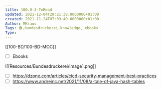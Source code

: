 ```yaml
---
title: 100.0-3-ToRead
updated: 2021-12-04T20:21:38.0000000+01:00
created: 2021-11-24T07:09:49.0000000+01:00
Author: MKraus
Tags: 🟢,bundesdruckerei,knowledge, ebooks
Type:
---
```


[[100-BD/100-BD-MOC]]

-   [ ] Ebooks  

![[Resources/Bundesdruckerei/image1.png]]

-   [ ] <https://dzone.com/articles/cicd-security-management-best-practices>
-   [ ] <https://www.andreinc.net/2021/11/08/a-tale-of-java-hash-tables>
